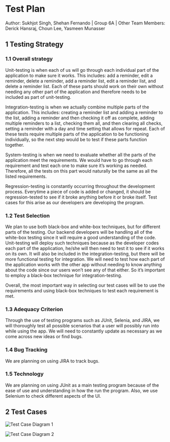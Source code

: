 # Test Plan

Author: Sukhjot Singh, Shehan Fernando | Group 6A | Other Team Members: Derick Hansraj, Choun Lee, Yasmeen Munasser 
									  
## 1 Testing Strategy

### 1.1 Overall strategy

Unit-testing is when each of us will go through each individual part of the application to make sure it works. This 
includes: add a reminder, edit a reminder, delete a reminder, add a reminder list, edit a reminder list, and delete a
reminder list. Each of these parts should work on their own without needing any other part of the application and therefore
 needs to be included as part of unit-testing.

Integration-testing is when we actually combine multiple parts of the application. This includes: creating a reminder 
list and adding a reminder to the list, adding a reminder and then checking it off as complete, adding multiple reminders
 to a list, checking them all, and then clearing all checks, setting a reminder with a day and time setting that allows 
 for repeat. Each of these tests require multiple parts of the application to be functioning individually, so the next 
 step would be to test if these parts function together.

System-testing is when we need to evaluate whether all the parts of the application meet the requirements. We would have 
to go through each requirement and test each one to make sure it’s working as needed. Therefore, all the tests on this 
part would naturally be the same as all the listed requirements.

Regression-testing is constantly occurring throughout the development process. Everytime a piece of code is added or 
changed, it should be regression-tested to see if it broke anything before it or broke itself. Test cases for this arise
 as our developers are developing the program.


### 1.2 Test Selection

We plan to use both black-box and white-box techniques, but for different parts of the testing. Our backend developers 
will be handling all of the white-box testing since it will require a good understanding of the code. Unit-testing will 
deploy such techniques because as the developer codes each part of the application, he/she will then need to test it to
 see if it works on its own. It will also be included in the integration-testing, but there will be more functional 
 testing for integration. We will need to test how each part of the application works with the other app without needing 
 to know anything about the code since our users won’t see any of that either. So it’s important to employ a black-box 
 technique for integration-testing. 

Overall, the most important way in selecting our test cases will be to use the requirements and using black-box techniques
 to test each requirement is met.

### 1.3 Adequacy Criterion

Through the use of testing programs such as JUnit, Selenia, and JIRA, we will thoroughly test all possible scenarios that
a user will possibly run into while using the app. We will need to constantly update as necessary as we come across new 
ideas or find bugs.

### 1.4 Bug Tracking

We are planning on using JIRA to track bugs. 

### 1.5 Technology

We are planning on using JUnit as a main testing program because of the ease of use and understanding in how the run the
program. Also, we use Selenium to check different aspects of the UI. 

## 2 Test Cases

![Test Case Diagram 1](https://github.com/qc-se-fall2019/370Fall19Team6a/blob/master/GroupProject/design-images/Test%20Case%20Diagram%201.PNG)

![Test Case Diagram 2](https://github.com/qc-se-fall2019/370Fall19Team6a/blob/master/GroupProject/design-images/Test%20Case%20Diagram%202.PNG)

